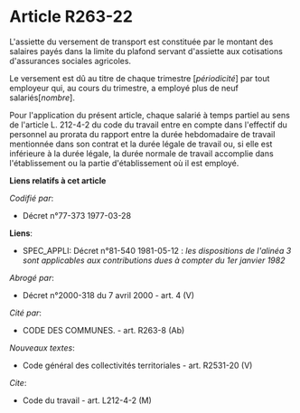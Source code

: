 # Article R263-22

L'assiette du versement de transport est constituée par le montant des salaires payés dans la limite du plafond servant
d'assiette aux cotisations d'assurances sociales agricoles.

Le versement est dû au titre de chaque trimestre [*périodicité*] par tout employeur qui, au cours du trimestre, a employé
plus de neuf salariés[*nombre*].

Pour l'application du présent article, chaque salarié à temps partiel au sens de l'article L. 212-4-2 du code du travail
entre en compte dans l'effectif du personnel au prorata du rapport entre la durée hebdomadaire de travail mentionnée dans son
contrat et la durée légale de travail ou, si elle est inférieure à la durée légale, la durée normale de travail accomplie
dans l'établissement ou la partie d'établissement où il est employé.

**Liens relatifs à cet article**

_Codifié par_:

  - Décret n°77-373 1977-03-28

**Liens**:

  - SPEC_APPLI: Décret n°81-540 1981-05-12 : *les dispositions de l'alinéa 3 sont applicables aux contributions dues à compter du 1er janvier 1982*

_Abrogé par_:

  - Décret n°2000-318 du 7 avril 2000 - art. 4 (V)

_Cité par_:

  - CODE DES COMMUNES. - art. R263-8 (Ab)

_Nouveaux textes_:

  - Code général des collectivités territoriales - art. R2531-20 (V)

_Cite_:

  - Code du travail - art. L212-4-2 (M)
